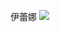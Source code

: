 伊蕾娜
![](https://cdn.jsdelivr.net/gh/shadowgarden1314/imagegeren/26DFFA4DD69200C19F1E1DB1BAC535A1.jpg?t=ec3a491c-21c7-46df-a297-8574e17613de)

